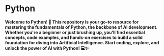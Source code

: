 # Python
**Welcome to Python! 🚀 This repository is your go-to resource for mastering the fundamentals of Python, the backbone of AI development. Whether you're a beginner or just brushing up, you'll find essential concepts, code examples, and hands-on exercises to build a solid foundation for diving into Artificial Intelligence. Start coding, explore, and unlock the power of AI with Python! 💻✨**
